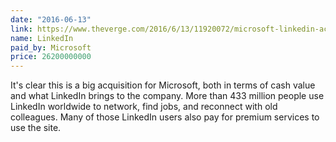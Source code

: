 ```yaml
---
date: "2016-06-13"
link: https://www.theverge.com/2016/6/13/11920072/microsoft-linkedin-acquisition-2016
name: LinkedIn
paid_by: Microsoft
price: 26200000000
---
```


It's clear this is a big acquisition for Microsoft, both in terms of cash
value and what LinkedIn brings to the company. More than 433 million people
use LinkedIn worldwide to network, find jobs, and reconnect with old
colleagues. Many of those LinkedIn users also pay for premium services to use
the site.
